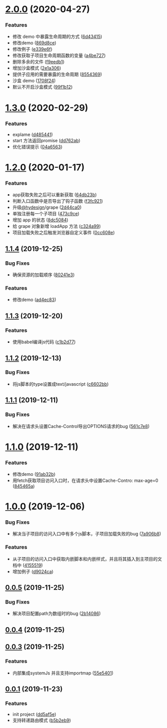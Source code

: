 <a name="2.0.0"></a>
# [2.0.0](https://github.com/QxQstar/grape/compare/1.3.0...2.0.0) (2020-04-27)


### Features

* 修改 demo 中暴露生命周期的方式 ([6d43415](https://github.com/QxQstar/grape/commit/6d43415))
* 修改demo ([869d8ce](https://github.com/QxQstar/grape/commit/869d8ce))
* 修改例子 ([e339e6f](https://github.com/QxQstar/grape/commit/e339e6f))
* 修改获取子项目生命周期函数的变量 ([a4be727](https://github.com/QxQstar/grape/commit/a4be727))
* 删除多余的文件 ([f9eedb1](https://github.com/QxQstar/grape/commit/f9eedb1))
* 增加沙盒模式 ([2e1a306](https://github.com/QxQstar/grape/commit/2e1a306))
* 提供子应用的需要暴露的生命周期 ([8554369](https://github.com/QxQstar/grape/commit/8554369))
* 沙盒 demo ([1708f24](https://github.com/QxQstar/grape/commit/1708f24))
* 默认不开启沙盒模式 ([99f1b12](https://github.com/QxQstar/grape/commit/99f1b12))



<a name="1.3.0"></a>
# [1.3.0](https://github.com/QxQstar/grape/compare/1.2.0...1.3.0) (2020-02-29)


### Features

* explame ([d485441](https://github.com/QxQstar/grape/commit/d485441))
* start 方法返回promise ([dd762ab](https://github.com/QxQstar/grape/commit/dd762ab))
* 优化错误提示 ([04a6563](https://github.com/QxQstar/grape/commit/04a6563))



<a name="1.2.0"></a>
# [1.2.0](https://github.com/QxQstar/grape/compare/1.1.4...1.2.0) (2020-01-17)


### Features

* app获取失败之后可以重新获取 ([64db23b](https://github.com/QxQstar/grape/commit/64db23b))
* 判断入口函数中是否导出了钩子函数 ([f3fc921](https://github.com/QxQstar/grape/commit/f3fc921))
* 升级[@hydesign](https://github.com/hydesign)/grape ([2d44ca0](https://github.com/QxQstar/grape/commit/2d44ca0))
* 单独注册每一个子项目 ([473c9ce](https://github.com/QxQstar/grape/commit/473c9ce))
* 增加 app 的状态 ([8dc5084](https://github.com/QxQstar/grape/commit/8dc5084))
* 给 grape 对象新增 loadApp 方法 ([c324a99](https://github.com/QxQstar/grape/commit/c324a99))
* 项目加载失败之后触发浏览器自定义事件 ([0cc608e](https://github.com/QxQstar/grape/commit/0cc608e))



<a name="1.1.4"></a>
## [1.1.4](https://github.com/QxQstar/grape/compare/1.1.3...1.1.4) (2019-12-25)


### Bug Fixes

* 确保资源的加载顺序 ([80241e3](https://github.com/QxQstar/grape/commit/80241e3))


### Features

* 修改demo ([ad4ec83](https://github.com/QxQstar/grape/commit/ad4ec83))



<a name="1.1.3"></a>
## [1.1.3](https://github.com/QxQstar/grape/compare/1.1.2...1.1.3) (2019-12-20)


### Features

* 使用babel编译js代码 ([c1b2d77](https://github.com/QxQstar/grape/commit/c1b2d77))



<a name="1.1.2"></a>
## [1.1.2](https://github.com/QxQstar/grape/compare/1.1.1...1.1.2) (2019-12-13)


### Bug Fixes

* 将js脚本的type设置成text/javascript ([c6602bb](https://github.com/QxQstar/grape/commit/c6602bb))



<a name="1.1.1"></a>
## [1.1.1](https://github.com/QxQstar/grape/compare/1.1.0...1.1.1) (2019-12-11)


### Bug Fixes

* 解决在请求头设置Cache-Control导出OPTIONS请求的bug ([561c7e8](https://github.com/QxQstar/grape/commit/561c7e8))



<a name="1.1.0"></a>
# [1.1.0](https://github.com/QxQstar/grape/compare/1.0.0...1.1.0) (2019-12-11)


### Features

* 修改demo ([91ab32b](https://github.com/QxQstar/grape/commit/91ab32b))
* 用fetch获取项目访问入口时，在请求头中设置Cache-Contro: max-age=0 ([845465a](https://github.com/QxQstar/grape/commit/845465a))



<a name="1.0.0"></a>
# [1.0.0](https://github.com/QxQstar/grape/compare/0.0.5...1.0.0) (2019-12-06)


### Bug Fixes

* 解决当子项目的访问入口中有多个js脚本，子项目加载失败的bug ([7a906b8](https://github.com/QxQstar/grape/commit/7a906b8))


### Features

* 从子项目的访问入口中获取内嵌脚本和内嵌样式，并且将其插入到主项目的文档中 ([4155519](https://github.com/QxQstar/grape/commit/4155519))
* 增加例子 ([d9024ca](https://github.com/QxQstar/grape/commit/d9024ca))



<a name="0.0.5"></a>
## [0.0.5](https://github.com/QxQstar/grape/compare/v0.0.4...0.0.5) (2019-11-25)


### Bug Fixes

* 解决项目配置path为数组时的bug ([2b14086](https://github.com/QxQstar/grape/commit/2b14086))



<a name="0.0.4"></a>
## [0.0.4](https://github.com/QxQstar/grape/compare/0.0.3...v0.0.4) (2019-11-25)



<a name="0.0.3"></a>
## [0.0.3](https://github.com/QxQstar/grape/compare/0.0.1...0.0.3) (2019-11-25)


### Features

* 内部集成systemJs 并且支持importmap ([55e5401](https://github.com/QxQstar/grape/commit/55e5401))



<a name="0.0.1"></a>
## [0.0.1](https://github.com/QxQstar/grape/compare/dd5af5e...0.0.1) (2019-11-23)


### Features

* init project ([dd5af5e](https://github.com/QxQstar/grape/commit/dd5af5e))
* 支持转递路由模式 ([b5b2eb9](https://github.com/QxQstar/grape/commit/b5b2eb9))



